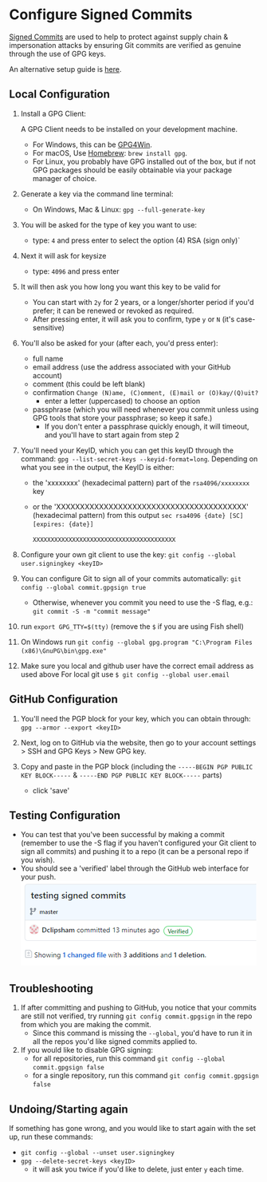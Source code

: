 # Configure Signed Commits

[Signed Commits](https://docs.github.com/en/github/authenticating-to-github/managing-commit-signature-verification/signing-commits) are used to help to protect against supply chain & impersonation attacks by ensuring Git commits are verified as genuine through the use of GPG keys.

An alternative setup guide is [here](https://withblue.ink/2020/05/17/how-and-why-to-sign-git-commits.html).

## Local Configuration
1. Install a GPG Client:

   A GPG Client needs to be installed on your development machine.

    * For Windows, this can be [GPG4Win](https://www.gpg4win.org/).
    * For macOS, Use [Homebrew](https://brew.sh/): `brew install gpg`.
    * For Linux, you probably have GPG installed out of the box, but if not GPG packages should be easily obtainable via your package manager of choice.

2. Generate a key via the command line terminal:

    * On Windows, Mac & Linux: `gpg --full-generate-key`

3. You will be asked for the type of key you want to use:

    * type: `4` and press enter to select the option (4) RSA (sign only)`

4. Next it will ask for keysize
    * type: `4096` and press enter

5. It will then ask you how long you want this key to be valid for
    * You can start with `2y` for 2 years, or a longer/shorter period if you'd prefer; it can be renewed or revoked as required.
    * After pressing enter, it will ask you to confirm, type `y` or `N` (it's case-sensitive)

6. You'll also be asked for your (after each, you'd press enter):
    * full name
    * email address (use the address associated with your GitHub account)
    * comment (this could be left blank)
    * confirmation `Change (N)ame, (C)omment, (E)mail or (O)kay/(Q)uit?`
        * enter a letter (uppercased) to choose an option
    * passphrase (which you will need whenever you commit unless using GPG tools that store your passphrase; so keep it safe.)
        * If you don't enter a passphrase quickly enough, it will timeout, and you'll have to start again from step 2

7. You'll need your KeyID, which you can get this keyID through the command: `gpg --list-secret-keys --keyid-format=long`. Depending on what you see in the output, the KeyID is either:
    * the 'xxxxxxxx' (hexadecimal pattern) part of the `rsa4096/xxxxxxxx` key
    * or the 'XXXXXXXXXXXXXXXXXXXXXXXXXXXXXXXXXXXXXXXX' (hexadecimal pattern) from this output
      `sec rsa4096 {date} [SC] [expires: {date}]`

      `XXXXXXXXXXXXXXXXXXXXXXXXXXXXXXXXXXXXXXXX`

8. Configure your own git client to use the key: `git config --global user.signingkey <keyID>`

9. You can configure Git to sign all of your commits automatically: `git config --global commit.gpgsign true`

    * Otherwise, whenever you commit you need to use the -S flag, e.g.: `git commit -S -m "commit message"`

10. run `export GPG_TTY=$(tty)` (remove the `$` if you are using Fish shell)

11. On Windows run 
	`git config --global gpg.program "C:\Program Files (x86)\GnuPG\bin\gpg.exe"`
	
12. Make sure you local  and github user have the correct email address as used above
	 For local git use `$ git config --global user.email`

## GitHub Configuration
1. You'll need the PGP block for your key, which you can obtain through: `gpg --armor --export <keyID>`

2. Next, log on to GitHub via the website, then go to your account settings > SSH and GPG Keys > New GPG key.

3. Copy and paste in the PGP block (including the `-----BEGIN PGP PUBLIC KEY BLOCK-----` & `-----END PGP PUBLIC KEY BLOCK-----` parts)
    * click 'save'


## Testing Configuration
* You can test that you've been successful by making a commit (remember to use the -S flag if you haven't configured your Git client to sign all commits) and pushing it to a repo (it can be a personal repo if you wish).
* You should see a 'verified' label through the GitHub web interface for your push.
  ![](./images/verified-commit.png)

## Troubleshooting

1. If after committing and pushing to GitHub, you notice that your commits are still not verified, try running `git config commit.gpgsign` in the repo from which you are making the commit.
   * Since this command is missing the `--global`, you'd have to run it in all the repos you'd like signed commits applied to.
2. If you would like to disable GPG signing:
   * for all repositories, run this command `git config --global commit.gpgsign false`
   * for a single repository, run this command `git config commit.gpgsign false`


## Undoing/Starting again

If something has gone wrong, and you would like to start again with the set up, run these commands:
* `git config --global --unset user.signingkey`
* `gpg --delete-secret-keys <keyID>`
  * it will ask you twice if you'd like to delete, just enter `y` each time.
